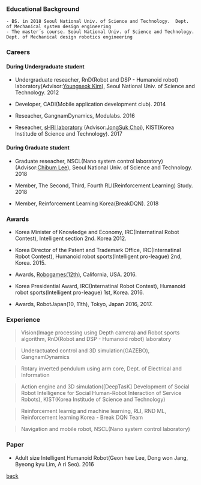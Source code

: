 
### Educational Background 
```
- BS. in 2018 Seoul National Univ. of Science and Technology.  Dept. of Mechanical system design engineering
- The master´s course. Seoul National Univ. of Science and Technology.  Dept. of Mechanical design robotics engineering
```

### Careers

#### During Undergraduate student
- Undergraduate reseacher, RnD(Robot and DSP - Humanoid robot) laboratory(Advisor:[Youngseok Kim](
http://msd.seoultech.ac.kr/department/prof/machinery/?togo=list&menu=4511&profidx=02095)), Seoul National Univ. of Science and Technology. 2012

- Developer, CADI(Mobile application development club). 2014

- Reseacher, GangnamDynamics, Modulabs. 2016

- Reseacher, [sHRI laboratory](https://shri-lab-kist.github.io/) (Advisor:[JongSuk Choi](http://www.robot-intelligence.kr/index.php/JongSuk_Choi)), KIST(Korea Institude of Science and Technology). 2017


#### During Graduate student
- Graduate reseacher, NSCL(Nano system control laboratory)(Advisor:[Chibum Lee](https://chibum.wordpress.com)), Seoul National Univ. of Science and Technology. 2018

- Member, The Second, Third, Fourth RLI(Reinforcement Learning) Study. 2018

- Member, Reinforcement Learning Korea(BreakDQN). 2018  



### Awards
- Korea Minister of Knowledge and Economy, IRC(Internatinal Robot Contest), Intelligent section 2nd. Korea 2012.

- Korea Director of the Patent and Trademark Office, IRC(Internatinal Robot Contest), Humanoid robot sports(Intelligent pro-league) 2nd, Korea. 2015.

- Awards, [Robogames(12th)](http://robogames.net/2016.php), California, USA. 2016.

- Korea Presidential Award, IRC(Internatinal Robot Contest), Humanoid robot sports(Intelligent pro-league) 1st, Korea. 2016.

- Awards, RobotJapan(10, 11th), Tokyo, Japan 2016, 2017.

 
 
 
 
### Experience
>  Vision(Image processing using Depth camera) and Robot sports algorithm, RnD(Robot and DSP - Humanoid robot) laboratory

>  Underactuated control and 3D simulation(GAZEBO), GangnamDynamics

>  Rotary inverted pendulum using arm core, Dept. of Electrical and Information

>  Action engine and 3D simulation([DeepTasK] Development of Social Robot Intelligence for Social Human-Robot Interaction of Service Robots), KIST(Korea Institude of Science and Technology)

>  Reinforcement learnig and machine learning, RLI, RND ML, Reinforcement learning Korea - Break DQN Team

>  Navigation and mobile robot, NSCL(Nano system control laboratory) 
 




### Paper
- Adult size Intelligent Humanoid Robot(Geon hee Lee, Dong won Jang, Byeong kyu Lim, A ri Seo). 2016



[back](./)